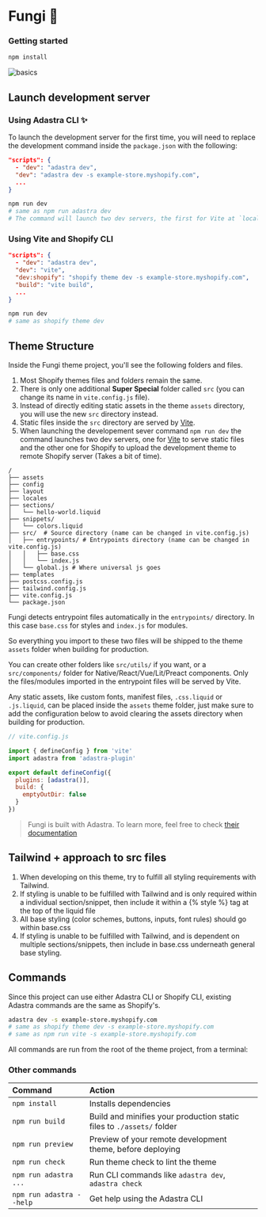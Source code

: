 # Fungi 🍄

### Getting started
```bash
npm install
```

![basics](https://cdn.shopify.com/s/files/1/0746/6516/5080/files/fungi_screenshot.png?v=1684473233)

## Launch development server

### Using Adastra CLI ✨

To launch the development server for the first time, you will need to replace the development command inside the `package.json` with the following:

```json
"scripts": {
  - "dev": "adastra dev",
  "dev": "adastra dev -s example-store.myshopify.com",
  ...
}
```

```bash
npm run dev
# same as npm run adastra dev
# The command will launch two dev servers, the first for Vite at `localhost:5173` to server static files from the `src` directory and the second for Shopify at `localhost:9292` to serve your theme.
```

### Using Vite and Shopify CLI

```json
"scripts": {
  - "dev": "adastra dev",
  "dev": "vite",
  "dev:shopify": "shopify theme dev -s example-store.myshopify.com",
  "build": "vite build",
  ...
}
```

```bash
npm run dev
# same as shopify theme dev
```


## Theme Structure

Inside the Fungi theme project, you'll see the following folders and files.

1. Most Shopify themes files and folders remain the same.
2. There is only one additional **Super Special** folder called `src` (you can change its name in `vite.config.js` file).
3. Instead of directly editing static assets in the theme `assets` directory, you will use the new `src` directory instead.
4. Static files inside the `src` directory are served by [Vite](https://vitejs.dev).
5. When launching the developement sever command `npm run dev` the command launches two dev servers, one for [Vite](https://vitejs.dev) to serve static files and the other one for Shopify to upload the development theme to remote Shopify server (Takes a bit of time).

```shell
/
├── assets
├── config
├── layout
├── locales
├── sections/
│   └── hello-world.liquid
├── snippets/
│   └── colors.liquid
├── src/  # Source directory (name can be changed in vite.config.js)
│   ├── entrypoints/ # Entrypoints directory (name can be changed in vite.config.js)
│   │   ├── base.css
│   │   └── index.js
│   └── global.js # Where universal js goes
├── templates
├── postcss.config.js
├── tailwind.config.js
├── vite.config.js
└── package.json
```

Fungi detects entrypoint files automatically in the `entrypoints/` directory. In this case `base.css` for styles and `index.js` for modules.

So everything you import to these two files will be shipped to the theme `assets` folder when building for production.

You can create other folders like `src/utils/` if you want, or a `src/components/` folder for Native/React/Vue/Lit/Preact components. Only the files/modules imported in the entrypoint files will be served by Vite.

Any static assets, like custom fonts, manifest files, `.css.liquid` or `.js.liquid`, can be placed inside the `assets` theme folder, just make sure to add the configuration below to avoid clearing the assets directory when building for production.

```js
// vite.config.js

import { defineConfig } from 'vite'
import adastra from 'adastra-plugin'

export default defineConfig({
  plugins: [adastra()],
  build: {
    emptyOutDir: false
  }
})
```

> Fungi is built with Adastra. To learn more, feel free to check [their documentation](https://docs.blanklob.com)

## Tailwind + approach to src files

1. When developing on this theme, try to fulfill all styling requirements with Tailwind.
2. If styling is unable to be fulfilled with Tailwind and is only required within a individual section/snippet, then include it within a {% style %} tag at the top of the liquid file
3.  All base styling (color schemes, buttons, inputs, font rules) should go within base.css
4.  If styling is unable to be fulfilled with Tailwind, and is dependent on multiple sections/snippets, then include in base.css underneath general base styling.

## Commands

Since this project can use either Adastra CLI or Shopify CLI, existing Adastra commands are the same as Shopify's.

```bash
adastra dev -s example-store.myshopify.com
# same as shopify theme dev -s example-store.myshopify.com
# same as npm run vite -s example-store.myshopify.com
```

All commands are run from the root of the theme project, from a terminal:

### Other commands

| Command                  | Action                                                                |
| :----------------------- | :-------------------------------------------------------------------- |
| `npm install`            | Installs dependencies                                                 |
| `npm run build`          | Build and minifies your production static files to `./assets/` folder |
| `npm run preview`        | Preview of your remote development theme, before deploying            |
| `npm run check`          | Run theme check to lint the theme                                     |
| `npm run adastra ...`    | Run CLI commands like `adastra dev`, `adastra check`                  |
| `npm run adastra --help` | Get help using the Adastra CLI                                        |

